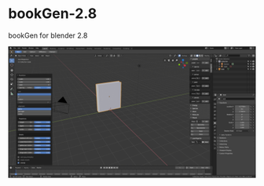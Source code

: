 # bookGen-2.8
bookGen for blender 2.8

![](https://github.com/BlenderCN/bookGen-2.8/blob/master/book.png)
